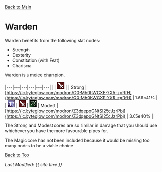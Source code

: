 [Back to Main](index.md)

# Warden

Warden benefits from the following stat nodes:
* Strength
* Dexterity
* Constitution (with Feat)
* Charisma

Warden is a melee champion.

|---|---|---|---|---|---|
|   | ![Melee Icon](images\melee.png) |   | Strong | [https://ic.byteglow.com/modron/O0-Mh0hWCXE-YX5-zpRfH](https://ic.byteglow.com/modron/O0-Mh0hWCXE-YX5-zpRfH) | 1.68e41% |
| ![Magic Icon](images\magic.png) | ![Melee Icon](images\melee.png) | ![Ranged Icon](images\ranged.png) | Modest | [https://ic.byteglow.com/modron/Z3dqepoGNtSI25cJzrPbj](https://ic.byteglow.com/modron/Z3dqepoGNtSI25cJzrPbj) | 3.05e40% |

The Strong and Modest cores are so similar in damage that you should use whichever you have the more favourable pipes for.

The Magic core has not been included because it would be missing too many nodes to be a viable choice.

[Back to Top](#top)

*Last Modified: {{ site.time }}*